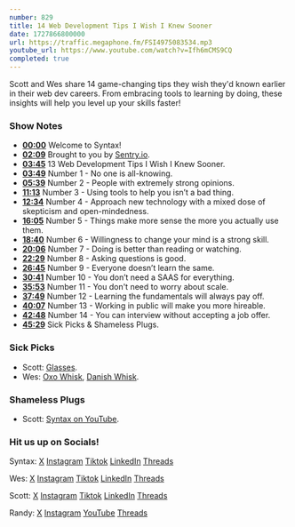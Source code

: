 ```yaml
---
number: 829
title: 14 Web Development Tips I Wish I Knew Sooner
date: 1727866800000
url: https://traffic.megaphone.fm/FSI4975083534.mp3
youtube_url: https://www.youtube.com/watch?v=Ifh6mCMS9CQ
completed: true
---
```


Scott and Wes share 14 game-changing tips they wish they'd known earlier in their web dev careers. From embracing tools to learning by doing, these insights will help you level up your skills faster!

### Show Notes

* **[00:00](#t=00:00)** Welcome to Syntax!
* **[02:09](#t=02:09)** Brought to you by [Sentry.io](https://sentry.io/syntax).
* **[03:45](#t=03:45)** 13 Web Development Tips I Wish I Knew Sooner.
* **[03:49](#t=03:49)** Number 1 - No one is all-knowing.
* **[05:39](#t=05:39)** Number 2 - People with extremely strong opinions.
* **[11:13](#t=11:13)** Number 3 - Using tools to help you isn’t a bad thing.
* **[12:34](#t=12:34)** Number 4 - Approach new technology with a mixed dose of skepticism and open-mindedness.
* **[16:05](#t=16:05)** Number 5 - Things make more sense the more you actually use them.
* **[18:40](#t=18:40)** Number 6 - Willingness to change your mind is a strong skill.
* **[20:06](#t=20:06)** Number 7 - Doing is better than reading or watching.
* **[22:29](#t=22:29)** Number 8 - Asking questions is good.
* **[26:45](#t=26:45)** Number 9 - Everyone doesn’t learn the same.
* **[30:41](#t=30:41)** Number 10 - You don’t need a SAAS for everything.
* **[35:53](#t=35:53)** Number 11 - You don't need to worry about scale.
* **[37:49](#t=37:49)** Number 12 - Learning the fundamentals will always pay off.
* **[40:07](#t=40:07)** Number 13 - Working in public will make you more hireable.
* **[42:48](#t=42:48)** Number 14 - You can interview without accepting a job offer.
* **[45:29](#t=45:29)** Sick Picks & Shameless Plugs.

### Sick Picks

- Scott: [Glasses](https://amzn.to/4esNa6W).
- Wes: [Oxo Whisk](https://amzn.to/3ZsRcIh), [Danish Whisk](https://amzn.to/3ziQpz7).

### Shameless Plugs

- Scott: [Syntax on YouTube](https://youtube.com/@syntaxfm).

### Hit us up on Socials!

Syntax: [X](https://twitter.com/syntaxfm) [Instagram](https://www.instagram.com/syntax_fm/) [Tiktok](https://www.tiktok.com/@syntaxfm) [LinkedIn](https://www.linkedin.com/company/96077407/admin/feed/posts/) [Threads](https://www.threads.net/@syntax_fm)

Wes: [X](https://twitter.com/wesbos) [Instagram](https://www.instagram.com/wesbos/) [Tiktok](https://www.tiktok.com/@wesbos) [LinkedIn](https://www.linkedin.com/in/wesbos/) [Threads](https://www.threads.net/@wesbos)

Scott: [X](https://twitter.com/stolinski) [Instagram](https://www.instagram.com/stolinski/) [Tiktok](https://www.tiktok.com/@stolinski) [LinkedIn](https://www.linkedin.com/in/stolinski/) [Threads](https://www.threads.net/@stolinski)

Randy: [X](https://twitter.com/randyrektor) [Instagram](https://www.instagram.com/randyrektor/) [YouTube](https://www.youtube.com/@randyrektor) [Threads](https://www.threads.net/@randyrektor)

